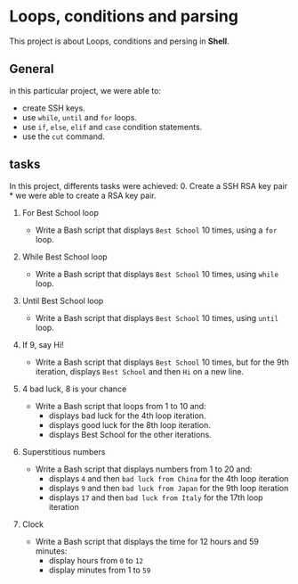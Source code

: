# Loops, conditions and parsing
This project is about Loops, conditions and persing in __Shell__.

## General
in this particular project, we were able to:
* create SSH keys.
* use `while`, `until` and `for` loops.
* use `if`, `else`, `elif` and `case` condition statements.
* use the `cut` command.

## tasks
In this project, differents tasks were achieved:
0. Create a SSH RSA key pair
	* we were able to create a RSA key pair.

1. For Best School loop
	* Write a Bash script that displays `Best School` 10 times, using a `for` loop.

2. While Best School loop
	* Write a Bash script that displays `Best School` 10 times, using `while` loop.

3. Until Best School loop
	* Write a Bash script that displays `Best School` 10 times, using `until` loop.

4. If 9, say Hi!
	* Write a Bash script that displays `Best School` 10 times, but for the 9th iteration, displays `Best School` and then `Hi` on a new line.

5. 4 bad luck, 8 is your chance
	* Write a Bash script that loops from 1 to 10 and:
		* displays bad luck for the 4th loop iteration.
		* displays good luck for the 8th loop iteration.
		* displays Best School for the other iterations.

6. Superstitious numbers
	* Write a Bash script that displays numbers from 1 to 20 and:
		* displays `4` and then `bad luck from China` for the 4th loop iteration
		* displays `9` and then `bad luck from Japan` for the 9th loop iteration
		* displays `17` and then `bad luck from Italy` for the 17th loop iteration

7. Clock
	* Write a Bash script that displays the time for 12 hours and 59 minutes:
		* display hours from `0` to `12`
		* display minutes from 1 to `59`
